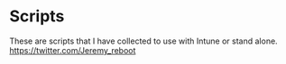 # Scripts
These are scripts that I have collected to use with Intune or stand alone.
https://twitter.com/Jeremy_reboot
